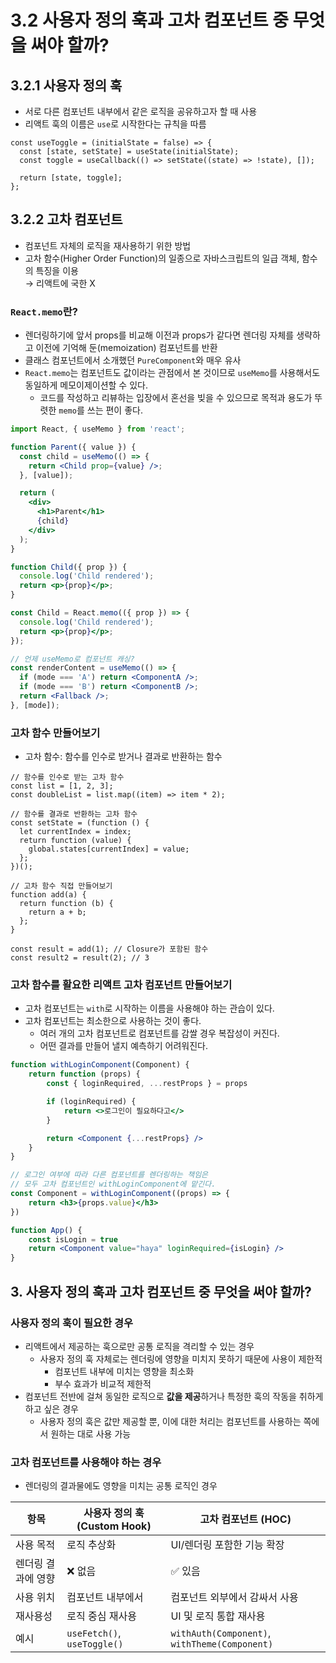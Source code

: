 # 3.2 사용자 정의 훅과 고차 컴포넌트 중 무엇을 써야 할까?

## 3.2.1 사용자 정의 훅

- 서로 다른 컴포넌트 내부에서 같은 로직을 공유하고자 할 때 사용
- 리액트 훅의 이름은 `use`로 시작한다는 규칙을 따름

```tsx
const useToggle = (initialState = false) => {
  const [state, setState] = useState(initialState);
  const toggle = useCallback(() => setState((state) => !state), []);

  return [state, toggle];
};
```

## 3.2.2 고차 컴포넌트

- 컴포넌트 자체의 로직을 재사용하기 위한 방법
- 고차 함수(Higher Order Function)의 일종으로 자바스크립트의 일급 객체, 함수의 특징을 이용  
  → 리액트에 국한 X

### `React.memo`란?

- 렌더링하기에 앞서 props를 비교해 이전과 props가 같다면 렌더링 자체를 생략하고 이전에 기억해 둔(memoization) 컴포넌트를 반환
- 클래스 컴포넌트에서 소개했던 `PureComponent`와 매우 유사
- `React.memo`는 컴포넌트도 값이라는 관점에서 본 것이므로 `useMemo`를 사용해서도 동일하게 메모이제이션할 수 있다.
  - 코드를 작성하고 리뷰하는 입장에서 혼선을 빚을 수 있으므로 목적과 용도가 뚜렷한 `memo`를 쓰는 편이 좋다.
```jsx 
import React, { useMemo } from 'react';

function Parent({ value }) {
  const child = useMemo(() => {
    return <Child prop={value} />;
  }, [value]);

  return (
    <div>
      <h1>Parent</h1>
      {child}
    </div>
  );
}

function Child({ prop }) {
  console.log('Child rendered');
  return <p>{prop}</p>;
}
```

```jsx
const Child = React.memo(({ prop }) => {
  console.log('Child rendered');
  return <p>{prop}</p>;
});
```

```jsx 
// 언제 useMemo로 컴포넌트 캐싱? 
const renderContent = useMemo(() => {
  if (mode === 'A') return <ComponentA />;
  if (mode === 'B') return <ComponentB />;
  return <Fallback />;
}, [mode]);
```
### 고차 함수 만들어보기

- 고차 함수: 함수를 인수로 받거나 결과로 반환하는 함수

```tsx
// 함수를 인수로 받는 고차 함수
const list = [1, 2, 3];
const doubleList = list.map((item) => item * 2);

// 함수를 결과로 반환하는 고차 함수
const setState = (function () {
  let currentIndex = index;
  return function (value) {
    global.states[currentIndex] = value;
  };
})();

// 고차 함수 직접 만들어보기
function add(a) {
  return function (b) {
    return a + b;
  };
}

const result = add(1); // Closure가 포함된 함수
const result2 = result(2); // 3
```

### 고차 함수를 활요한 리액트 고차 컴포넌트 만들어보기

- 고차 컴포넌트는 `with`로 시작하는 이름을 사용해야 하는 관습이 있다.
- 고차 컴포넌트는 최소한으로 사용하는 것이 좋다.
  - 여러 개의 고차 컴포넌트로 컴포넌트를 감쌀 경우 복잡성이 커진다.
  - 어떤 결과를 만들어 낼지 예측하기 어려워진다.

```jsx
function withLoginComponent(Component) {
	return function (props) {
		const { loginRequired, ...restProps } = props

		if (loginRequired) {
			return <>로그인이 필요하다고</>
		}

		return <Component {...restProps} />
	}
}

// 로그인 여부에 따라 다른 컴포넌트를 렌더링하는 책임은 
// 모두 고차 컴포넌트인 withLoginComponent에 맡긴다.
const Component = withLoginComponent((props) => {
	return <h3>{props.value}</h3>
})

function App() {
	const isLogin = true
	return <Component value="haya" loginRequired={isLogin} />
}
```

## 3. 사용자 정의 훅과 고차 컴포넌트 중 무엇을 써야 할까?

### 사용자 정의 훅이 필요한 경우

- 리액트에서 제공하는 훅으로만 공통 로직을 격리할 수 있는 경우
  - 사용자 정의 훅 자체로는 렌더링에 영향을 미치지 못하기 때문에 사용이 제한적
    - 컴포넌트 내부에 미치는 영향을 최소화
    - 부수 효과가 비교적 제한적
- 컴포넌트 전반에 걸쳐 동일한 로직으로 **값을 제공**하거나 특정한 훅의 작동을 취하게 하고 싶은 경우
  - 사용자 정의 훅은 값만 제공할 뿐, 이에 대한 처리는 컴포넌트를 사용하는 쪽에서 원하는 대로 사용 가능

### 고차 컴포넌트를 사용해야 하는 경우

- 렌더링의 결과물에도 영향을 미치는 공통 로직인 경우

| 항목             | 사용자 정의 훅 (Custom Hook) | 고차 컴포넌트 (HOC)           |
|------------------|------------------------------|-------------------------------|
| 사용 목적         | 로직 추상화                   | UI/렌더링 포함한 기능 확장     |
| 렌더링 결과에 영향 | ❌ 없음                        | ✅ 있음                        |
| 사용 위치         | 컴포넌트 내부에서              | 컴포넌트 외부에서 감싸서 사용   |
| 재사용성          | 로직 중심 재사용               | UI 및 로직 통합 재사용         |
| 예시              | `useFetch()`, `useToggle()`  | `withAuth(Component)`, `withTheme(Component)` |